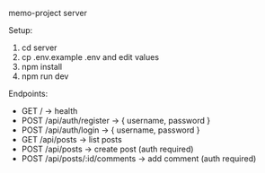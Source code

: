 memo-project server

Setup:

1. cd server
2. cp .env.example .env and edit values
3. npm install
4. npm run dev

Endpoints:

- GET / -> health
- POST /api/auth/register -> { username, password }
- POST /api/auth/login -> { username, password }
- GET /api/posts -> list posts
- POST /api/posts -> create post (auth required)
- POST /api/posts/:id/comments -> add comment (auth required)
